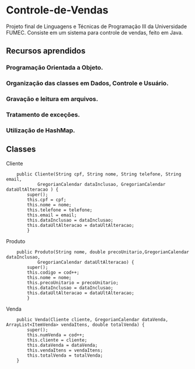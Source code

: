 # Controle-de-Vendas

Projeto final de Linguagens e Técnicas de Programação III da Universidade FUMEC. Consiste em um sistema para controle de vendas, feito em Java.


## Recursos aprendidos

### Programação Orientada a Objeto.
### Organização das classes em Dados, Controle e Usuário.
### Gravação e leitura em arquivos.
### Tratamento de exceções.
### Utilização de HashMap.

## Classes

Cliente

```
	public Cliente(String cpf, String nome, String telefone, String email,
			GregorianCalendar dataInclusao, GregorianCalendar dataUltAlteracao ) {
		super();
		this.cpf = cpf;
		this.nome = nome;
		this.telefone = telefone;
		this.email = email;
		this.dataInclusao = dataInclusao;
		this.dataUltAlteracao = dataUltAlteracao;
        }
```

Produto

```
	public Produto(String nome, double precoUnitario,GregorianCalendar dataInclusao,
			GregorianCalendar dataUltAlteracao) {
		super();
		this.codigo = cod++;
		this.nome = nome;
		this.precoUnitario = precoUnitario;
		this.dataInclusao = dataInclusao;
		this.dataUltAlteracao = dataUltAlteracao;
        }
```

Venda
```
	public Venda(Cliente cliente, GregorianCalendar dataVenda, ArrayList<ItemVenda> vendaItens, double totalVenda) {
		super();
		this.numVenda = cod++;
		this.cliente = cliente;
		this.dataVenda = dataVenda;
		this.vendaItens = vendaItens;
		this.totalVenda = totalVenda;
	}
```


